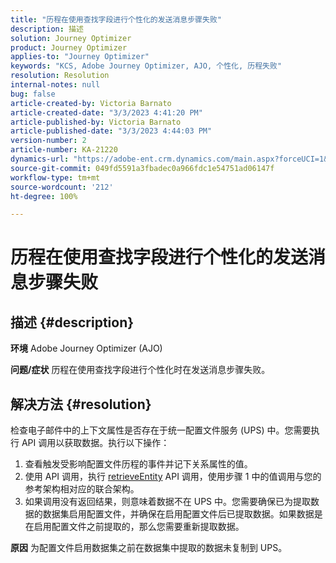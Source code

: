 ```yaml
---
title: "历程在使用查找字段进行个性化的发送消息步骤失败"
description: 描述
solution: Journey Optimizer
product: Journey Optimizer
applies-to: "Journey Optimizer"
keywords: "KCS, Adobe Journey Optimizer, AJO, 个性化, 历程失败"
resolution: Resolution
internal-notes: null
bug: false
article-created-by: Victoria Barnato
article-created-date: "3/3/2023 4:41:20 PM"
article-published-by: Victoria Barnato
article-published-date: "3/3/2023 4:44:03 PM"
version-number: 2
article-number: KA-21220
dynamics-url: "https://adobe-ent.crm.dynamics.com/main.aspx?forceUCI=1&pagetype=entityrecord&etn=knowledgearticle&id=645a1537-e2b9-ed11-83fe-6045bd006b25"
source-git-commit: 049fd5591a3fbadec0a966fdc1e54751ad06147f
workflow-type: tm+mt
source-wordcount: '212'
ht-degree: 100%

---
```


# 历程在使用查找字段进行个性化的发送消息步骤失败

## 描述 {#description}

<b>环境</b>
Adobe Journey Optimizer (AJO)


<b>问题/症状</b>
历程在使用查找字段进行个性化时在发送消息步骤失败。


## 解决方法 {#resolution}


检查电子邮件中的上下文属性是否存在于统一配置文件服务 (UPS) 中。您需要执行 API 调用以获取数据。执行以下操作：

1. 查看触发受影响配置文件历程的事件并记下关系属性的值。
2. 使用 API 调用，执行 [retrieveEntity](https://developer.adobe.com/experience-platform-apis/references/profile/#tag/Entities/operation/retrieveEntity) API 调用，使用步骤 1 中的值调用与您的参考架构相对应的联合架构。
3. 如果调用没有返回结果，则意味着数据不在 UPS 中。您需要确保已为提取数据的数据集启用配置文件，并确保在启用配置文件后已提取数据。如果数据是在启用配置文件之前提取的，那么您需要重新提取数据。



<b>原因</b>
为配置文件启用数据集之前在数据集中提取的数据未复制到 UPS。
